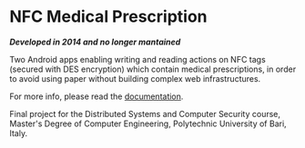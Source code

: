 # NFC Medical Prescription

**_Developed in 2014 and no longer mantained_**

Two Android apps enabling writing and reading actions on NFC tags (secured with DES encryption) which contain medical prescriptions, in order to avoid using paper without building complex web infrastructures.

For more info, please read the [documentation](docs/).

Final project for the Distributed Systems and Computer Security course, Master's Degree of Computer Engineering, Polytechnic University of Bari, Italy.